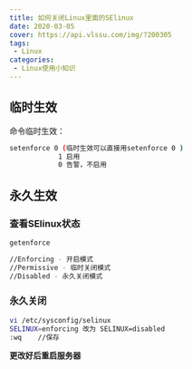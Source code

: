 ```yaml
---
title: 如何关闭Linux里面的SElinux
date: 2020-03-05
cover: https://api.vlssu.com/img/?200305
tags:
 - Linux
categories: 
 - Linux使用小知识
---
```


## 临时生效
命令临时生效：
```bash
setenforce 0 (临时生效可以直接用setenforce 0 )
            1 启用
            0 告警，不启用
```
## 永久生效
### 查看SElinux状态
```bash
getenforce

//Enforcing - 开启模式
//Permissive - 临时关闭模式
//Disabled - 永久关闭模式
```
### 永久关闭
```bash
vi /etc/sysconfig/selinux
SELINUX=enforcing 改为 SELINUX=disabled
:wq    //保存
```
**更改好后重启服务器**